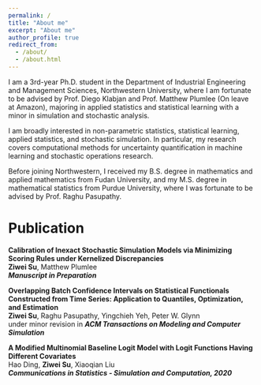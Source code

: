 ```yaml
---
permalink: /
title: "About me"
excerpt: "About me"
author_profile: true
redirect_from: 
  - /about/
  - /about.html
---
```


I am a 3rd-year Ph.D. student in the Department of Industrial Engineering and Management Sciences, Northwestern University, where I am fortunate to be advised by Prof. Diego Klabjan and Prof. Matthew Plumlee (On leave at Amazon), majoring in applied statistics and statistical learning with a minor in simulation and stochastic analysis.

I am broadly interested in non-parametric statistics, statistical learning, applied statistics, and stochastic simulation. In particular, my research covers computational methods for uncertainty quantification in machine learning and stochastic operations research.

Before joining Northwestern, I received my B.S. degree in mathematics and applied mathematics from Fudan University, and my M.S. degree in mathematical statistics from Purdue University, where I was fortunate to be advised by Prof. Raghu Pasupathy.

# Publication

**Calibration of Inexact Stochastic Simulation Models via Minimizing Scoring Rules under Kernelized Discrepancies**  
**Ziwei Su**, Matthew Plumlee  
***Manuscript in Preparation***

**Overlapping Batch Confidence Intervals on Statistical Functionals Constructed from Time Series: Application to Quantiles, Optimization, and Estimation**  
**Ziwei Su**, Raghu Pasupathy, Yingchieh Yeh, Peter W. Glynn  
under minor revision in ***ACM Transactions on Modeling and Computer Simulation***

**A Modified Multinomial Baseline Logit Model with Logit Functions Having Different Covariates**  
Hao Ding, **Ziwei Su**, Xiaoqian Liu  
***Communications in Statistics - Simulation and Computation, 2020***
